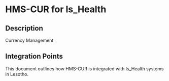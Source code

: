 # HMS-CUR for ls_Health

## Description

Currency Management

## Integration Points

This document outlines how HMS-CUR is integrated with ls_Health systems in Lesotho.
